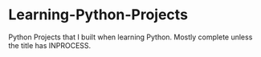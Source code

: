 # Learning-Python-Projects
Python Projects that I built when learning Python. Mostly complete unless the title has INPROCESS. 
